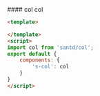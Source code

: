 <text lang="cn">
#### col
col
</text>

```html
<template>

</template>
<script>
import col from 'santd/col';
export default {
    components: {
        's-col': col
    }
}
</script>
```
